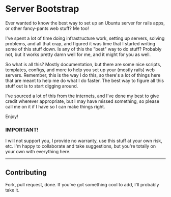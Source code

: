 # Server Bootstrap

Ever wanted to know the best way to set up an Ubuntu server for rails apps, or other fancy-pants web stuff? Me too!

I've spent a lot of time doing infrastructure work, setting up servers, solving problems, and all that crap, and figured
it was time that I started writing some of this stuff down. Is any of this the "best" way to do stuff? Probably not, but it
works pretty damn well for me, and it might for you as well.

So what is all this? Mostly documentation, but there are some nice scripts, templates, configs, and more to help you set up
your (mostly rails) web servers. Remember, this is the way I do this, so there's a lot of things here that are meant to
help me do what I do faster. The best way to figure all this stuff out is to start digging around.

I've sourced a lot of this from the internets, and I've done my best to give credit wherever appropriate, but I may have missed
something, so please call me on it if I have so I can make things right.

Enjoy!

### IMPORTANT!

I will not support you, I provide no warranty, use this stuff at your own risk, etc. I'm happy to collaborate and take suggestions,
but you're totally on your own with everything here.

---

## Contributing

Fork, pull request, done. If you've got something cool to add, I'll probably take it.
